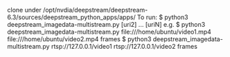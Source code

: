 clone under /opt/nvdia/deepstream/deepstream-6.3/sources/deepstream_python_apps/apps/
To run:
  $ python3 deepstream_imagedata-multistream.py <uri1> [uri2] ... [uriN] <FOLDER NAME TO SAVE FRAMES>
e.g.
  $ python3 deepstream_imagedata-multistream.py file:///home/ubuntu/video1.mp4 file:///home/ubuntu/video2.mp4 frames
  $ python3 deepstream_imagedata-multistream.py rtsp://127.0.0.1/video1 rtsp://127.0.0.1/video2 frames
